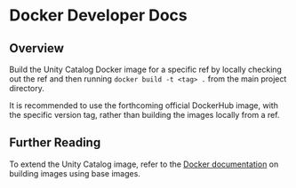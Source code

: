 # Docker Developer Docs

## Overview
Build the Unity Catalog Docker image for a specific ref by locally checking out
the ref and then running `docker build -t <tag> .` from the main project
directory.

It is recommended to use the forthcoming official DockerHub image, with the
specific version tag, rather than building the images locally from a ref.

## Further Reading
To extend the Unity Catalog image, refer to the [Docker
documentation](https://docs.docker.com/build/building/base-images/) on building
images using base images.
